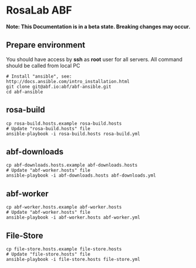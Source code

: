 RosaLab ABF
===================

**Note: This Documentation is in a beta state. Breaking changes may occur.**

## Prepare environment

You should have access by **ssh** as **root** user for all servers.
All command should be called from local PC

    # Install "ansible", see: http://docs.ansible.com/intro_installation.html
    git clone git@abf.io:abf/abf-ansible.git
    cd abf-ansible

## rosa-build

    cp rosa-build.hosts.example rosa-build.hosts
    # Update "rosa-build.hosts" file
    ansible-playbook -i rosa-build.hosts rosa-build.yml

## abf-downloads

    cp abf-downloads.hosts.example abf-downloads.hosts
    # Update "abf-worker.hosts" file
    ansible-playbook -i abf-downloads.hosts abf-downloads.yml

## abf-worker

    cp abf-worker.hosts.example abf-worker.hosts
    # Update "abf-worker.hosts" file
    ansible-playbook -i abf-worker.hosts abf-worker.yml


## File-Store

    cp file-store.hosts.example file-store.hosts
    # Update "file-store.hosts" file
    ansible-playbook -i file-store.hosts file-store.yml



